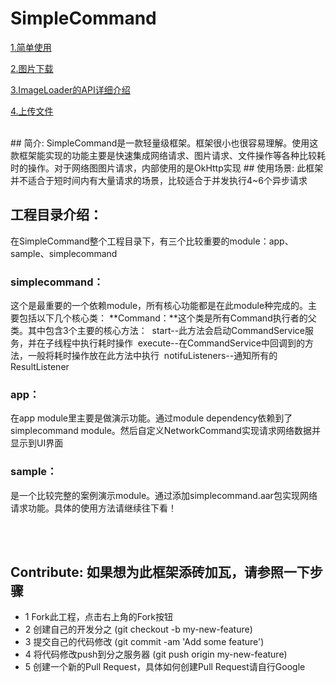 # SimpleCommand

[1.简单使用](https://github.com/McoyJiang/SimpleCommand/blob/master/docs/1.%E7%AE%80%E5%8D%95%E4%BD%BF%E7%94%A8.md)

[2.图片下载](https://github.com/McoyJiang/SimpleCommand/blob/master/docs/2.%E5%9B%BE%E7%89%87%E4%B8%8B%E8%BD%BD.md)

[3.ImageLoader的API详细介绍](https://github.com/McoyJiang/SimpleCommand/blob/master/docs/3.ImageLoader%E7%9A%84API%E8%AF%A6%E7%BB%86%E4%BB%8B%E7%BB%8D.md)

[4.上传文件](https://github.com/McoyJiang/SimpleCommand/blob/master/docs/4.%E4%B8%8A%E4%BC%A0%E6%96%87%E4%BB%B6.md)

<br>
## 简介:
SimpleCommand是一款轻量级框架。框架很小也很容易理解。使用这款框架能实现的功能主要是快速集成网络请求、图片请求、文件操作等各种比较耗时的操作。对于网络图图片请求，内部使用的是OkHttp实现
## 使用场景:
此框架并不适合于短时间内有大量请求的场景，比较适合于并发执行4~6个异步请求

## 工程目录介绍：
在SimpleCommand整个工程目录下，有三个比较重要的module：app、sample、simplecommand
### simplecommand：
这个是最重要的一个依赖module，所有核心功能都是在此module种完成的。主要包括以下几个核心类：
**Command：**这个类是所有Command执行者的父类。其中包含3个主要的核心方法：
  start--此方法会启动CommandService服务，并在子线程中执行耗时操作
  execute--在CommandService中回调到的方法，一般将耗时操作放在此方法中执行
  notifuListeners--通知所有的ResultListener
  
### app：
在app module里主要是做演示功能。通过module dependency依赖到了simplecommand module。然后自定义NetworkCommand实现请求网络数据并显示到UI界面

### sample：
是一个比较完整的案例演示module。通过添加simplecommand.aar包实现网络请求功能。具体的使用方法请继续往下看！

<br>
<br>

## Contribute: 如果想为此框架添砖加瓦，请参照一下步骤
- 1 Fork此工程，点击右上角的Fork按钮
- 2 创建自己的开发分之 (git checkout -b my-new-feature)
- 3 提交自己的代码修改 (git commit -am 'Add some feature')
- 4 将代码修改push到分之服务器 (git push origin my-new-feature)
- 5 创建一个新的Pull Request，具体如何创建Pull Request请自行Google
